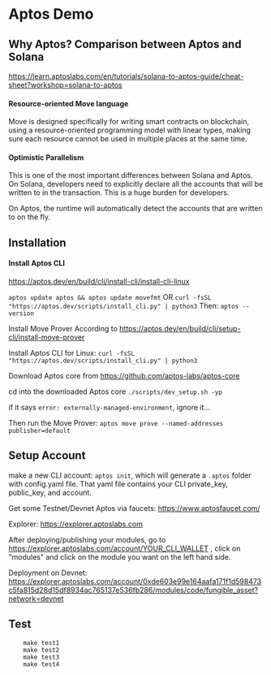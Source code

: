 # Aptos Demo

## Why Aptos? Comparison between Aptos and Solana
https://learn.aptoslabs.com/en/tutorials/solana-to-aptos-guide/cheat-sheet?workshop=solana-to-aptos

#### Resource-oriented Move language
Move is designed specifically for writing smart contracts on blockchain, using a resource-oriented programming model with linear types, making sure each resource cannot be used in multiple places at the same time.

#### Optimistic Parallelism
This is one of the most important differences between Solana and Aptos. 
On Solana, developers need to explicitly declare all the accounts that will be written to in the transaction. This is a huge burden for developers.

On Aptos, the runtime will automatically detect the accounts that are written to on the fly. 


## Installation 
#### Install Aptos CLI
https://aptos.dev/en/build/cli/install-cli/install-cli-linux

`aptos update aptos && aptos update movefmt`
OR
`curl -fsSL "https://aptos.dev/scripts/install_cli.py" | python3`
Then: `aptos --version`

Install Move Prover
According to https://aptos.dev/en/build/cli/setup-cli/install-move-prover

Install Aptos CLI for Linux: `curl -fsSL "https://aptos.dev/scripts/install_cli.py" | python3`

Download Aptos core from https://github.com/aptos-labs/aptos-core

cd into the downloaded Aptos core
`./scripts/dev_setup.sh -yp`

if it says `error: externally-managed-environment`, ignore it...

Then run the Move Prover:
`aptos move prove --named-addresses publisher=default`

## Setup Account
make a new CLI account: `aptos init`, which will generate a `.aptos` folder with config.yaml file. That yaml file contains your CLI private_key, public_key, and account. 

Get some Testnet/Devnet Aptos via faucets:
https://www.aptosfaucet.com/

Explorer: https://explorer.aptoslabs.com

After deploying/publishing your modules, go to https://explorer.aptoslabs.com/account/YOUR_CLI_WALLET , click on "modules" and click on the module you want on the left hand side.

Deployment on Devnet: https://explorer.aptoslabs.com/account/0xde603e99e164aafa171f1d598473c5fa815d28d15df8934ac765137e536fb286/modules/code/fungible_asset?network=devnet


## Test
```
	make test1
	make test2
	make test3
	make test4
```